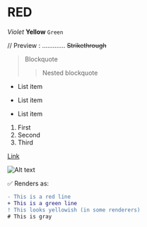 # RED
*Violet*
**Yellow**
`Green`


// Preview : 
.............
~~Strikethrough~~
> Blockquote
>> Nested blockquote

- List item
* List item
+ List item


1. First
2. Second
3. Third

[Link](https://example.com)

![Alt text](https://via.placeholder.com/100)

✅ Renders as:
```diff : (Must write this line next line will work)
- This is a red line
+ This is a green line
! This looks yellowish (in some renderers)
# This is gray